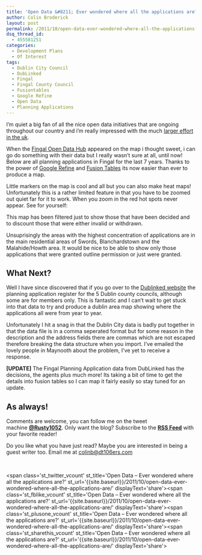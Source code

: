 ```yaml
---
title: 'Open Data &#8211; Ever wondered where all the applications are?'
author: Colin Broderick
layout: post
permalink: /2011/10/open-data-ever-wondered-where-all-the-applications-are/
dsq_thread_id:
  - 455581251
categories:
  - Development Plans
  - Of Interest
tags:
  - Dublin City Council
  - DubLinked
  - Fingal
  - Fingal County Council
  - Fusiontables
  - Google Refine
  - Open Data
  - Planning Applications
---
```

I&#8217;m quiet a big fan of all the nice open data initiatives that are ongoing throughout our country and i&#8217;m really impressed with the much [larger effort in the uk][1].

When the [Fingal Open Data Hub][2] appeared on the map i thought sweet, i can go do something with their data but I really wasn&#8217;t sure at all, until now! Below are all planning applications in Fingal for the last 7 years. Thanks to the power of [Google Refine][3] and <a href="http://www.google.com/fusiontables/Home/" target="_blank">Fusion Tables</a> its now easier than ever to produce a map.



Little markers on the map is cool and all but you can also make heat maps! Unfortunately this is a rather limited feature in that you have to be zoomed out quiet far for it to work. When you zoom in the red hot spots never appear. See for yourself:  


This map has been filtered just to show those that have been decided and to discount those that were either invalid or withdrawn.

Unsuprisingly the areas with the highest concentration of applications are in the main residential areas of Swords, Blanchardstown and the Malahide/Howth area. It would be nice to be able to show only those applications that were granted outline permission or just were granted.

## What Next?

Well I have since discovered that if you go over to the [Dublinked website][4] the planning application register for the 5 Dublin county councils, although some are for members only. This is fantastic and I can&#8217;t wait to get stuck into that data to try and produce a dublin area map showing where the applications all were from year to year.

Unfortunately I hit a snag in that the Dublin City data is badly put together in that the data file is in a comma seperated format but for some reason in the description and the address fields there are commas which are not escaped therefore breaking the data structure when you import. I&#8217;ve emailed the lovely people in Maynooth about the problem, I&#8217;ve yet to receive a response.

**[UPDATE]** The Fingal Planning Application data from DubLinked has the decisions, the agents plus much more! Its taking a bit of time to get the details into fusion tables so I can map it fairly easily so stay tuned for an update.

## As always!

Comments are welcome, you can follow me on the tweet machine **<a title="Follow me on Twitter" href="http://twitter.com/#!/rusty1052" target="_blank">@Rusty1052</a>**. Only want the blog? Subscribe to the **<a title="RSS Feed" href="http://feeds.feedburner.com/AnIrishPlanningStudentsBlog" target="_blank">RSS Feed</a>** with your favorite reader!

Do you like what you have just read? Maybe you are interested in being a guest writer too. Email me at colinb@dt106ers.com

&nbsp;

<span class='st\_twitter\_vcount' st\_title='Open Data &#8211; Ever wondered where all the applications are?' st\_url='{{site.baseurl}}/2011/10/open-data-ever-wondered-where-all-the-applications-are/' displayText='share'></span><span class='st\_fblike\_vcount' st\_title='Open Data &#8211; Ever wondered where all the applications are?' st\_url='{{site.baseurl}}/2011/10/open-data-ever-wondered-where-all-the-applications-are/' displayText='share'></span><span class='st\_plusone\_vcount' st\_title='Open Data &#8211; Ever wondered where all the applications are?' st\_url='{{site.baseurl}}/2011/10/open-data-ever-wondered-where-all-the-applications-are/' displayText='share'></span><span class='st\_sharethis\_vcount' st\_title='Open Data &#8211; Ever wondered where all the applications are?' st\_url='{{site.baseurl}}/2011/10/open-data-ever-wondered-where-all-the-applications-are/' displayText='share'></span>

 [1]: http://data.gov.uk/ "Open Data Gov Uk"
 [2]: http://data.fingal.ie/
 [3]: http://code.google.com/p/google-refine/
 [4]: http://www.dublinked.ie/ "Dublinked.ie"